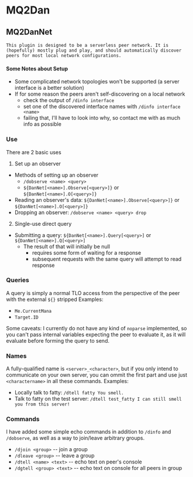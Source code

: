 # MQ2Dan

## MQ2DanNet
    This plugin is designed to be a serverless peer network. It is (hopefully) mostly plug and play, and should automatically discover peers for most local network configurations.
    
#### Some Notes about Setup
* Some complicated network topologies won't be supported (a server interface is a better solution)
* If for some reason the peers aren't self-discovering on a local network
  * check the output of `/dinfo interface`
  * set one of the discovered interface names with `/dinfo interface <name>`
  * failing that, I'll have to look into why, so contact me with as much info as possible

### Use
There are 2 basic uses
1. Set up an observer
  * Methods of setting up an observer
    * `/dobserve <name> <query>`
    * `${DanNet[<name>].Observe[<query>]}` or `${DanNet[<name>].O[<query>]}`
  * Reading an observer's data: `${DanNet[<name>].Observe[<query>]}` or `${DanNet[<name>].O[<query>]}`
  * Dropping an observer: `/dobserve <name> <query> drop`
2. Single-use direct query
  * Submitting a query: `${DanNet[<name>].Query[<query>]` or `${DanNet[<name>].Q[<query>]`
    * The result of that will initially be null
      * requires some form of waiting for a response
      * subsequent requests with the same query will attempt to read response


### Queries
A query is simply a normal TLO access from the perspective of the peer with the external `${}` stripped
Examples:
* `Me.CurrentMana`
* `Target.ID`

Some caveats: I currently do not have any kind of `noparse` implemented, so you can't pass internal variables expecting the peer to evaluate it, as it will evaluate before forming the query to send.


### Names
A fully-qualified name is `<server>_<character>`, but if you only intend to communicate on your own server, you can ommit the first part and use just `<charactername>` in all these commands.
Examples:
* Locally talk to fatty: `/dtell fatty You smell.`
* Talk to fatty on the test server: `/dtell test_fatty I can still smell you from this server!`


### Commands
I have added some simple echo commands in addition to `/dinfo` and `/dobserve`, as well as a way to join/leave arbitrary groups.
* `/djoin <group>` -- join a group
* `/dleave <group>` -- leave a group
* `/dtell <name> <text>` -- echo text on peer's console
* `/dgtell <group> <text>` -- echo text on console for all peers in group
